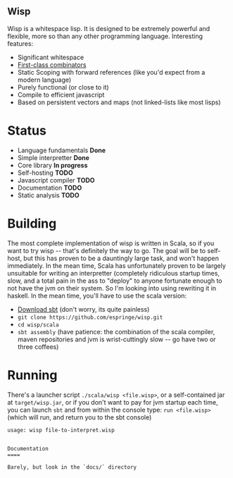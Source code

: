 Wisp
----

Wisp is a whitespace lisp. It is designed to be extremely powerful and flexible, more so than any other programming language. Interesting features:

  * Significant whitespace
  * [First-class combinators](https://secure.wikimedia.org/wikipedia/en/wiki/Fexpr)
  * Static Scoping with forward references (like you'd expect from a modern language)
  * Purely functional (or close to it)
  * Compile to efficient javascript
  * Based on persistent vectors and maps (not linked-lists like most lisps)

Status
======

  * Language fundamentals **Done**
  * Simple interpretter **Done**
  * Core library **In progress**
  * Self-hosting **TODO**
  * Javascript compiler **TODO**
  * Documentation **TODO**
  * Static analysis **TODO**


Building
========

The most complete implementation of wisp is written in Scala, so if you want to try wisp -- that's definitely the way to go. The goal will be to self-host, but this has proven to be a dauntingly large task, and won't happen immediately. In the mean time, Scala has unfortunately proven to be largely unsuitable for writing an interpretter (completely ridiculous startup times, slow, and a total pain in the ass to "deploy" to anyone fortunate enough to not have the jvm on their system. So I'm looking into using rewriting it in haskell. In the mean time, you'll have to use the scala version:

  * [Download sbt](http://www.scala-sbt.org/download.html) (don't worry, its quite painless)
  * `git clone https://github.com/espringe/wisp.git`
  * `cd wisp/scala`
  * `sbt assembly` (have patience: the combination of the scala compiler, maven repositories and jvm is wrist-cuttingly slow -- go have two or three coffees)


Running
=======

There's a launcher script `./scala/wisp <file.wisp>`, or a self-contained jar at `target/wisp.jar`, or if you don't want to pay for jvm startup each time, you can launch `sbt` and from within the console type: `run <file.wisp>` (which will run, and return you to the sbt console)

```
usage: wisp file-to-interpret.wisp


Documentation
====

Barely, but look in the `docs/` directory





